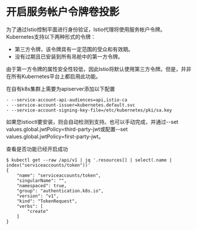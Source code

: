# 开启服务帐户令牌卷投影

为了通过Istio控制平面进行身份验证，Istio代理将使用服务帐户令牌。Kubernetes支持以下两种形式的令牌：

- 第三方令牌，该令牌具有一定范围的受众和有效期。
- 没有过期且已安装到所有吊舱中的第一方令牌。

由于第一方令牌的属性安全性较低，因此Istio将默认使用第三方令牌。但是，并非在所有Kubernetes平台上都启用此功能。

在自有k8s集群上需要为apiserver添加以下配置

```
- --service-account-api-audiences=api,istio-ca
- --service-account-issuer=kubernetes.default.svc
- --service-account-signing-key-file=/etc/kubernetes/pki/sa.key
```

如果您istioctl要安装，则会自动检测到支持。也可以手动完成，并通过--set values.global.jwtPolicy=third-party-jwt或配置--set values.global.jwtPolicy=first-party-jwt。

查看是否功能已经开启成功

```
$ kubectl get --raw /api/v1 | jq '.resources[] | select(.name | index("serviceaccounts/token"))'
{
    "name": "serviceaccounts/token",
    "singularName": "",
    "namespaced": true,
    "group": "authentication.k8s.io",
    "version": "v1",
    "kind": "TokenRequest",
    "verbs": [
        "create"
    ]
}
```

